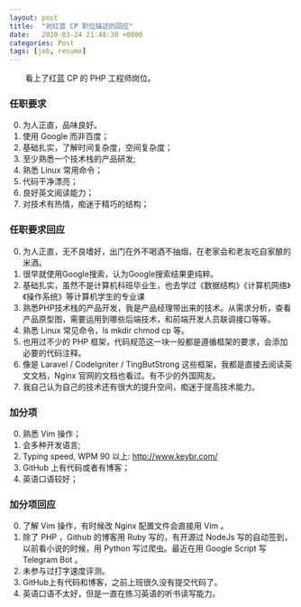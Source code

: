 ```yaml
---
layout: post
title:  "对红蓝 CP 职位描述的回应"
date:   2020-03-24 21:48:38 +0800
categories: Post
tags: [job, resume]
---
```

　　看上了红蓝 CP 的 PHP 工程师岗位。


### 任职要求
0. 为人正直，品味良好。
1. 使用 Google 而非百度；
2. 基础扎实，了解时间复杂度，空间复杂度；
3. 至少熟悉一个技术栈的产品研发;
4. 熟悉 Linux 常用命令；
5. 代码干净漂亮；
6. 良好英文阅读能力；
7. 对技术有热情，痴迷于精巧的结构；
### 任职要求回应
0. 为人正直，无不良嗜好，出门在外不喝酒不抽烟，在老家会和老友吃自家酿的米酒。
1. 很早就使用Google搜索，认为Google搜索结果更纯粹。
2. 基础扎实，虽然不是计算机科班毕业生，也去学过《数据结构》《计算机网络》《操作系统》等计算机学生的专业课
3. 熟悉PHP技术栈的产品开发，我是产品经理带出来的技术。从需求分析，查看产品原型图，需要运用到哪些后端技术，和前端开发人员联调接口等等。
4. 熟悉 Linux 常见命令，ls mkdir chmod cp 等。
5. 也用过不少的 PHP 框架，代码规范这一块一般都是遵循框架的要求，会添加必要的代码注释。
6. 像是 Laravel / CodeIgniter / TingButStrong 这些框架，我都是直接去阅读英文文档，Nginx 官网的文档也看过。有不少的外国网友。
7. 我自己认为自己的技术还有很大的提升空间，痴迷于提高技术能力。   
### 加分项
0. 熟悉 Vim 操作；
1. 会多种开发语言;
2. Typing speed, WPM 90 以上: http://www.keybr.com/
3. GitHub 上有代码或者有博客；
4. 英语口语较好；
### 加分项回应
0. 了解 Vim 操作，有时候改 Nginx 配置文件会直接用 Vim 。
1. 除了 PHP ，Github 的博客用 Ruby 写的，有开源过 NodeJs 写的自动签到，以前看小说的时候，用 Python 写过爬虫。最近在用 Google Script 写 Telegram Bot 。
2. 未参与过打字速度评测。
3. GitHub上有代码和博客，之前上班很久没有提交代码了。
4. 英语口语不太好，但是一直在练习英语的听书读写能力。        
